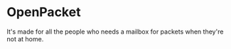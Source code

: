 # OpenPacket
It's made for all the people who needs a mailbox for packets when they're not at home.
